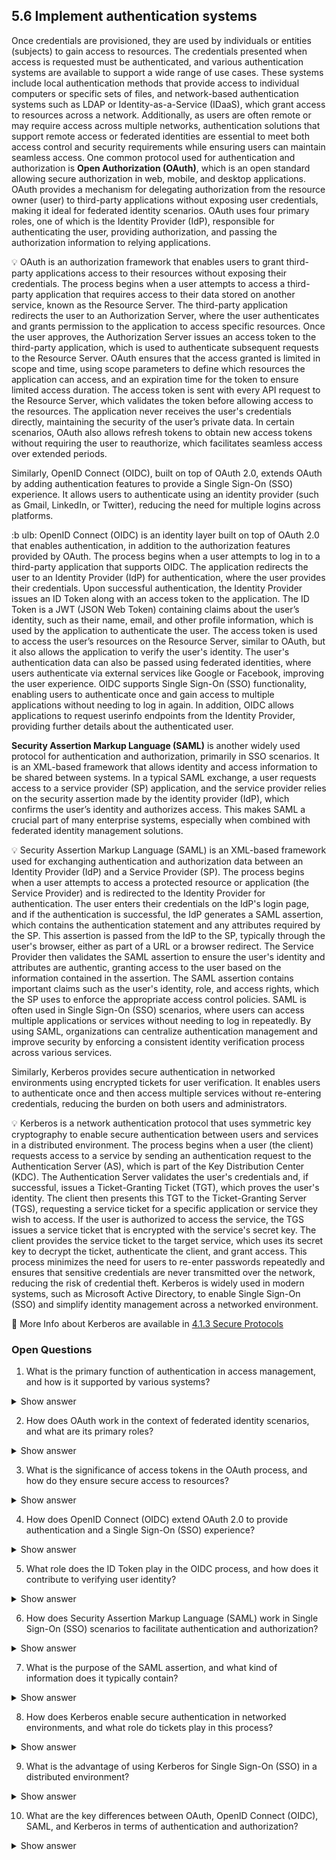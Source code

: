 ## 5.6 Implement authentication systems ##

Once credentials are provisioned, they are used by individuals or entities (subjects) to gain access to resources. The credentials presented when access is requested must be authenticated, and various authentication systems are available to support a wide range of use cases. These systems include local authentication methods that provide access to individual computers or specific sets of files, and network-based authentication systems such as LDAP or Identity-as-a-Service (IDaaS), which grant access to resources across a network. Additionally, as users are often remote or may require access across multiple networks, authentication solutions that support remote access or federated identities are essential to meet both access control and security requirements while ensuring users can maintain seamless access.
One common protocol used for authentication and authorization is **Open Authorization (OAuth)**, which is an open standard allowing secure authorization in web, mobile, and desktop applications. OAuth provides a mechanism for delegating authorization from the resource owner (user) to third-party applications without exposing user credentials, making it ideal for federated identity scenarios. OAuth uses four primary roles, one of which is the Identity Provider (IdP), responsible for authenticating the user, providing authorization, and passing the authorization information to relying applications. 

:bulb: OAuth is an authorization framework that enables users to grant third-party applications access to their resources without exposing their credentials. The process begins when a user attempts to access a third-party application that requires access to their data stored on another service, known as the Resource Server. The third-party application redirects the user to an Authorization Server, where the user authenticates and grants permission to the application to access specific resources. Once the user approves, the Authorization Server issues an access token to the third-party application, which is used to authenticate subsequent requests to the Resource Server.
OAuth ensures that the access granted is limited in scope and time, using scope parameters to define which resources the application can access, and an expiration time for the token to ensure limited access duration. The access token is sent with every API request to the Resource Server, which validates the token before allowing access to the resources. The application never receives the user's credentials directly, maintaining the security of the user’s private data. In certain scenarios, OAuth also allows refresh tokens to obtain new access tokens without requiring the user to reauthorize, which facilitates seamless access over extended periods.

Similarly, OpenID Connect (OIDC), built on top of OAuth 2.0, extends OAuth by adding authentication features to provide a Single Sign-On (SSO) experience. It allows users to authenticate using an identity provider (such as Gmail, LinkedIn, or Twitter), reducing the need for multiple logins across platforms.

:b ulb: OpenID Connect (OIDC) is an identity layer built on top of OAuth 2.0 that enables authentication, in addition to the authorization features provided by OAuth. The process begins when a user attempts to log in to a third-party application that supports OIDC. The application redirects the user to an Identity Provider (IdP) for authentication, where the user provides their credentials. Upon successful authentication, the Identity Provider issues an ID Token along with an access token to the application.
The ID Token is a JWT (JSON Web Token) containing claims about the user’s identity, such as their name, email, and other profile information, which is used by the application to authenticate the user. The access token is used to access the user’s resources on the Resource Server, similar to OAuth, but it also allows the application to verify the user's identity. The user's authentication data can also be passed using federated identities, where users authenticate via external services like Google or Facebook, improving the user experience. OIDC supports Single Sign-On (SSO) functionality, enabling users to authenticate once and gain access to multiple applications without needing to log in again. In addition, OIDC allows applications to request userinfo endpoints from the Identity Provider, providing further details about the authenticated user.

**Security Assertion Markup Language (SAML)** is another widely used protocol for authentication and authorization, primarily in SSO scenarios. It is an XML-based framework that allows identity and access information to be shared between systems. In a typical SAML exchange, a user requests access to a service provider (SP) application, and the service provider relies on the security assertion made by the identity provider (IdP), which confirms the user’s identity and authorizes access. This makes SAML a crucial part of many enterprise systems, especially when combined with federated identity management solutions. 

:bulb: Security Assertion Markup Language (SAML) is an XML-based framework used for exchanging authentication and authorization data between an Identity Provider (IdP) and a Service Provider (SP). The process begins when a user attempts to access a protected resource or application (the Service Provider) and is redirected to the Identity Provider for authentication. The user enters their credentials on the IdP's login page, and if the authentication is successful, the IdP generates a SAML assertion, which contains the authentication statement and any attributes required by the SP.
This assertion is passed from the IdP to the SP, typically through the user's browser, either as part of a URL or a browser redirect. The Service Provider then validates the SAML assertion to ensure the user's identity and attributes are authentic, granting access to the user based on the information contained in the assertion. The SAML assertion contains important claims such as the user's identity, role, and access rights, which the SP uses to enforce the appropriate access control policies. SAML is often used in Single Sign-On (SSO) scenarios, where users can access multiple applications or services without needing to log in repeatedly. By using SAML, organizations can centralize authentication management and improve security by enforcing a consistent identity verification process across various services.

Similarly, Kerberos provides secure authentication in networked environments using encrypted tickets for user verification. It enables users to authenticate once and then access multiple services without re-entering credentials, reducing the burden on both users and administrators.

:bulb: Kerberos is a network authentication protocol that uses symmetric key cryptography to enable secure authentication between users and services in a distributed environment. The process begins when a user (the client) requests access to a service by sending an authentication request to the Authentication Server (AS), which is part of the Key Distribution Center (KDC). The Authentication Server validates the user's credentials and, if successful, issues a Ticket-Granting Ticket (TGT), which proves the user's identity.
The client then presents this TGT to the Ticket-Granting Server (TGS), requesting a service ticket for a specific application or service they wish to access. If the user is authorized to access the service, the TGS issues a service ticket that is encrypted with the service's secret key. The client provides the service ticket to the target service, which uses its secret key to decrypt the ticket, authenticate the client, and grant access. This process minimizes the need for users to re-enter passwords repeatedly and ensures that sensitive credentials are never transmitted over the network, reducing the risk of credential theft. Kerberos is widely used in modern systems, such as Microsoft Active Directory, to enable Single Sign-On (SSO) and simplify identity management across a networked environment.

:link: More Info about Kerberos are available in [4.1.3 Secure Protocols](https://github.com/lorenzoleonelli/CISSP-Zero-to-Hero/blob/04675906af38bae6e3cbb5be480a4e0b34b43513/DOMAIN4%3A%20Communication%20and%20Network%20Security/4.1%20Apply%20secure%20design%20principles%20in%20network%20architectures.md#413-secure-protocols-eg-internet-protocol-security-ipsec-secure-shell-ssh-secure-sockets-layer-ssl-transport-layer-security-tls)

### Open Questions ###

1. What is the primary function of authentication in access management, and how is it supported by various systems?  
<details>
  <summary>Show answer</summary>
Authentication is the process of verifying the identity of individuals or entities before granting access to resources. Various systems, such as local authentication methods for individual computers, network-based systems like LDAP or Identity-as-a-Service (IDaaS), and remote access or federated identity systems, are employed to meet diverse use cases and security requirements.  
</details>

2. How does OAuth work in the context of federated identity scenarios, and what are its primary roles?  
<details>
  <summary>Show answer</summary>
OAuth enables secure authorization for third-party applications without exposing user credentials. In federated identity scenarios, OAuth facilitates the delegation of authorization from the user (resource owner) to the third-party application. The Identity Provider (IdP) authenticates the user and provides authorization information to relying applications.  
</details>

3. What is the significance of access tokens in the OAuth process, and how do they ensure secure access to resources?  
<details>
  <summary>Show answer</summary>
Access tokens in OAuth represent authorization granted to a third-party application to access specific resources on the user's behalf. These tokens ensure secure access by validating each request made by the application to the Resource Server, without exposing the user's credentials.  
</details>

4. How does OpenID Connect (OIDC) extend OAuth 2.0 to provide authentication and a Single Sign-On (SSO) experience?  
<details>
  <summary>Show answer</summary>
OpenID Connect (OIDC) builds on OAuth 2.0 by adding authentication features to provide Single Sign-On (SSO). OIDC allows users to authenticate with an Identity Provider (such as Google or Facebook), simplifying the login process and enabling seamless access to multiple applications with a single login.  
</details>

5. What role does the ID Token play in the OIDC process, and how does it contribute to verifying user identity?  
<details>
  <summary>Show answer</summary>
The ID Token in OIDC is a JWT (JSON Web Token) containing user identity claims, such as name and email. It helps the application authenticate the user, while the access token provides access to the user's resources. The ID Token enables the application to verify the user's identity and ensures a secure and consistent authentication process.  
</details>

6. How does Security Assertion Markup Language (SAML) work in Single Sign-On (SSO) scenarios to facilitate authentication and authorization?  
<details>
  <summary>Show answer</summary>
Security Assertion Markup Language (SAML) is used in SSO scenarios to exchange authentication and authorization data between the Identity Provider (IdP) and the Service Provider (SP). The IdP authenticates the user and issues a SAML assertion, which contains the user's identity and access rights, allowing the SP to grant access without re-authenticating.  
</details>

7. What is the purpose of the SAML assertion, and what kind of information does it typically contain?  
<details>
  <summary>Show answer</summary>
The SAML assertion contains authentication statements and attributes about the user, such as their identity, role, and access rights. This information is used by the Service Provider (SP) to validate the user's identity and authorize access to the requested resources.  
</details>

8. How does Kerberos enable secure authentication in networked environments, and what role do tickets play in this process?  
<details>
  <summary>Show answer</summary>
Kerberos is a network authentication protocol that uses encrypted tickets to securely authenticate users and services in a distributed environment. When a user requests access to a service, Kerberos issues a Ticket-Granting Ticket (TGT), which is later used to obtain a service ticket from the Ticket-Granting Server (TGS). This ensures secure authentication without repeatedly transmitting passwords.  
</details>

9. What is the advantage of using Kerberos for Single Sign-On (SSO) in a distributed environment?  
<details>
  <summary>Show answer</summary>
The advantage of using Kerberos for Single Sign-On (SSO) is that it allows users to authenticate once and then access multiple services without needing to re-enter credentials. This minimizes password entry, reduces administrative burden, and enhances security by ensuring credentials are never transmitted over the network.  
</details>

10. What are the key differences between OAuth, OpenID Connect (OIDC), SAML, and Kerberos in terms of authentication and authorization?  
<details>
  <summary>Show answer</summary>
OAuth is primarily an authorization framework, enabling secure access delegation, while OpenID Connect (OIDC) adds authentication capabilities for a complete solution, including SSO. SAML is an XML-based framework used for SSO and exchanging authentication/authorization data between IdP and SP. Kerberos is a protocol for network authentication using encrypted tickets, providing SSO in distributed systems. Each protocol has different methods for handling authentication and authorization, depending on the specific security needs of the environment.  
</details>
